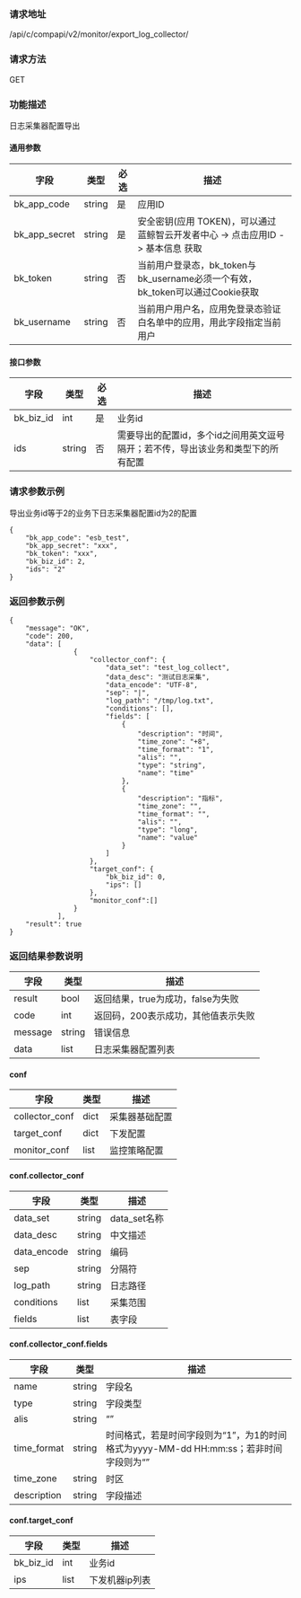 
### 请求地址

/api/c/compapi/v2/monitor/export_log_collector/



### 请求方法

GET


### 功能描述

日志采集器配置导出


#### 通用参数

| 字段 | 类型 | 必选 |  描述 |
|-----------|------------|--------|------------|
| bk_app_code  |  string    | 是 | 应用ID     |
| bk_app_secret|  string    | 是 | 安全密钥(应用 TOKEN)，可以通过 蓝鲸智云开发者中心 -&gt; 点击应用ID -&gt; 基本信息 获取 |
| bk_token     |  string    | 否 | 当前用户登录态，bk_token与bk_username必须一个有效，bk_token可以通过Cookie获取 |
| bk_username  |  string    | 否 | 当前用户用户名，应用免登录态验证白名单中的应用，用此字段指定当前用户 |

#### 接口参数

| 字段      | 类型   | 必选 | 描述                                                         |
| --------- | ------ | ---- | ------------------------------------------------------------ |
| bk_biz_id | int    | 是   | 业务id                                                       |
| ids       | string | 否   | 需要导出的配置id，多个id之间用英文逗号隔开；若不传，导出该业务和类型下的所有配置 |

### 请求参数示例

导出业务id等于2的业务下日志采集器配置id为2的配置

```
{
    "bk_app_code": "esb_test",
    "bk_app_secret": "xxx",
    "bk_token": "xxx",
    "bk_biz_id": 2,
    "ids": "2"
}
```

### 返回参数示例

```
{
    "message": "OK",
    "code": 200,
    "data": [
            	{
                    "collector_conf": {
                        "data_set": "test_log_collect",
                        "data_desc": "测试日志采集",
                        "data_encode": "UTF-8",
                        "sep": "|",
                        "log_path": "/tmp/log.txt",
                        "conditions": [],
                        "fields": [
                            {
                                "description": "时间",
                                "time_zone": "+8",
                                "time_format": "1",
                                "alis": "",
                                "type": "string",
                                "name": "time"
                            },
                            {
                                "description": "指标",
                                "time_zone": "",
                                "time_format": "",
                                "alis": "",
                                "type": "long",
                                "name": "value"
                            }
                        ]
                    },
                    "target_conf": {
                        "bk_biz_id": 0,
                        "ips": []
                    },
                    "monitor_conf":[]
                }
            ],
    "result": true
}
```

### 返回结果参数说明

| 字段    | 类型   | 描述                                |
| ------- | ------ | ----------------------------------- |
| result  | bool   | 返回结果，true为成功，false为失败   |
| code    | int    | 返回码，200表示成功，其他值表示失败 |
| message | string | 错误信息                            |
| data    | list   | 日志采集器配置列表                                |


#### conf

| 字段           | 类型 | 描述           |
| -------------- | ---- | -------------- |
| collector_conf | dict | 采集器基础配置 |
| target_conf    | dict | 下发配置       |
| monitor_conf   | list | 监控策略配置   |

#### conf.collector_conf

| 字段        | 类型   | 描述         |
| ----------- | ------ | ------------ |
| data_set    | string | data_set名称 |
| data_desc   | string | 中文描述     |
| data_encode | string | 编码         |
| sep         | string | 分隔符       |
| log_path    | string | 日志路径     |
| conditions  | list   | 采集范围     |
| fields      | list   | 表字段       |

#### conf.collector_conf.fields

| 字段        | 类型   | 描述                                                         |
| ----------- | ------ | ------------------------------------------------------------ |
| name        | string | 字段名                                                       |
| type        | string | 字段类型                                                     |
| alis        | string | “”                                                           |
| time_format | string | 时间格式，若是时间字段则为“1”，为1的时间格式为yyyy-MM-dd HH:mm:ss；若非时间字段则为“” |
| time_zone   | string | 时区                                                         |
| description | string | 字段描述                                                     |

#### conf.target_conf

| 字段      | 类型 | 描述           |
| --------- | ---- | -------------- |
| bk_biz_id | int  | 业务id         |
| ips       | list | 下发机器ip列表 |